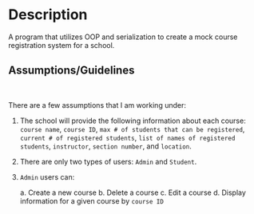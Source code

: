 # Description
A program that utilizes OOP and serialization to create a mock course registration system for a school.

## Assumptions/Guidelines
<br>

There are a few assumptions that I am working under:

1. The school will provide the following information about each course: `course name`, `course ID`, `max # of students that can be registered`, `current # of registered students`, `list of names of registered students`, `instructor`, `section number`, and `location`.

2. There are only two types of users: `Admin` and `Student`.

3. `Admin` users can: 

    a. Create a new course
    b. Delete a course
    c. Edit a course
    d. Display information for a given course by `course ID`
    
